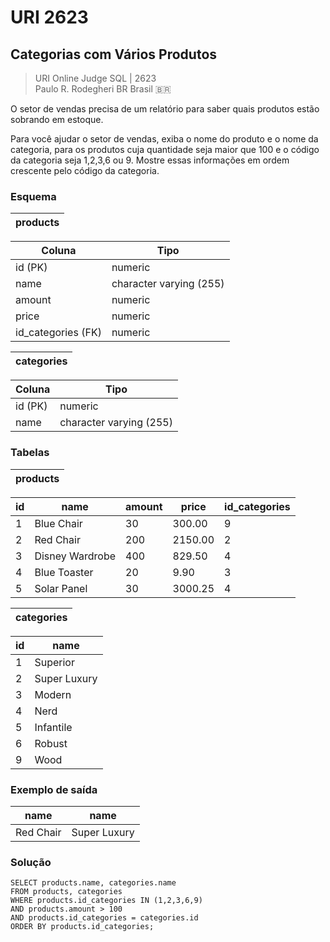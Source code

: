 # URI 2623

## Categorias com Vários Produtos

>URI Online Judge SQL | 2623  
>Paulo R. Rodegheri BR Brasil :brazil:  

O setor de vendas precisa de um relatório para saber quais produtos estão sobrando em estoque.  

Para você ajudar o setor de vendas, exiba o nome do produto e o nome da categoria, para os produtos cuja quantidade seja maior que 100 e o código da categoria seja 1,2,3,6 ou 9. Mostre essas informações em ordem crescente pelo código da categoria.  

### Esquema

| products |
| -------- |

| Coluna             | Tipo                    |
| ------------------ | ----------------------- |
| id (PK)            | numeric                 |
| name               | character varying (255) |
| amount             | numeric                 |
| price              | numeric                 |
| id_categories (FK) | numeric                 |

| categories |
| ---------- |

| Coluna  | Tipo                    |
| ------- | ----------------------- |
| id (PK) | numeric                 |
| name    | character varying (255) |

### Tabelas

| products |
| -------- |

| id  | name            | amount | price   | id_categories |
| --- | --------------- | ------ | ------- | ------------- |
| 1   | Blue Chair      | 30     | 300.00  | 9             |
| 2   | Red Chair       | 200    | 2150.00 | 2             |
| 3   | Disney Wardrobe | 400    | 829.50  | 4             |
| 4   | Blue Toaster    | 20     | 9.90    | 3             |
| 5   | Solar Panel     | 30     | 3000.25 | 4             |

| categories |
| ---------- |

| id  | name         |
| --- | ------------ |
| 1   | Superior     |
| 2   | Super Luxury |
| 3   | Modern       |
| 4   | Nerd         |
| 5   | Infantile    |
| 6   | Robust       |
| 9   | Wood         |

### Exemplo de saída

| name      | name         |
| --------- | ------------ |
| Red Chair | Super Luxury |

### Solução

```"
SELECT products.name, categories.name
FROM products, categories
WHERE products.id_categories IN (1,2,3,6,9)
AND products.amount > 100
AND products.id_categories = categories.id
ORDER BY products.id_categories;
```
